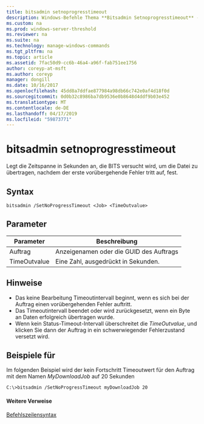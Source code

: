 ```yaml
---
title: bitsadmin setnoprogresstimeout
description: Windows-Befehle Thema **Bitsadmin Setnoprogresstimeout** -legt die Zeitspanne in Sekunden, die der Dienst versucht, die Datei zu übertragen, nachdem ein vorübergehender Fehler auftritt.
ms.custom: na
ms.prod: windows-server-threshold
ms.reviewer: na
ms.suite: na
ms.technology: manage-windows-commands
ms.tgt_pltfrm: na
ms.topic: article
ms.assetid: 7fac50d9-cc6b-46a4-a96f-fab751ee1756
author: coreyp-at-msft
ms.author: coreyp
manager: dongill
ms.date: 10/16/2017
ms.openlocfilehash: 45dd8a7ddfae877984a98db66c742e0af4d18f0d
ms.sourcegitcommit: 0d0b32c8986ba7db9536e0b8648d4ddf9b03e452
ms.translationtype: MT
ms.contentlocale: de-DE
ms.lasthandoff: 04/17/2019
ms.locfileid: "59873771"
---
```

# <a name="bitsadmin-setnoprogresstimeout"></a>bitsadmin setnoprogresstimeout

Legt die Zeitspanne in Sekunden an, die BITS versucht wird, um die Datei zu übertragen, nachdem der erste vorübergehende Fehler tritt auf, fest.

## <a name="syntax"></a>Syntax

```
bitsadmin /SetNoProgressTimeout <Job> <TimeOutvalue>
```

## <a name="parameters"></a>Parameter

|Parameter|Beschreibung|
|---------|-----------|
|Auftrag|Anzeigenamen oder die GUID des Auftrags|
|TimeOutvalue|Eine Zahl, ausgedrückt in Sekunden.|

## <a name="remarks"></a>Hinweise

-   Das keine Bearbeitung Timeoutintervall beginnt, wenn es sich bei der Auftrag einen vorübergehenden Fehler auftritt.
-   Das Timeoutintervall beendet oder wird zurückgesetzt, wenn ein Byte an Daten erfolgreich übertragen wurde.
-   Wenn kein Status-Timeout-Intervall überschreitet die *TimeOutvalue*, und klicken Sie dann der Auftrag in ein schwerwiegender Fehlerzustand versetzt wird.

## <a name="BKMK_examples"></a>Beispiele für

Im folgenden Beispiel wird der kein Fortschritt Timeoutwert für den Auftrag mit dem Namen *MyDownloadJob* auf 20 Sekunden
```
C:\>bitsadmin /SetNoProgressTimeout myDownloadJob 20
```

#### <a name="additional-references"></a>Weitere Verweise

[Befehlszeilensyntax](command-line-syntax-key.md)